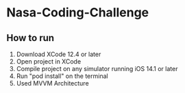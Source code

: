 # Nasa-Coding-Challenge

## How to run

1. Download XCode 12.4 or later
2. Open project in XCode 
3. Compile project on any simulator running iOS 14.1 or later
4. Run "pod install" on the terminal
5. Used MVVM Architecture
